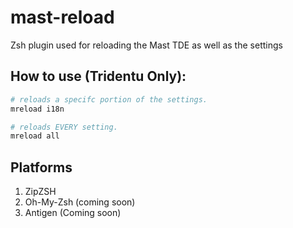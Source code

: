 # mast-reload

Zsh plugin used for reloading the Mast TDE as well as the settings

## How to use (Tridentu Only):

```zsh
# reloads a specifc portion of the settings.
mreload i18n

# reloads EVERY setting.
mreload all
```

## Platforms

1. ZipZSH
2. Oh-My-Zsh (coming soon)
3. Antigen (Coming soon)
